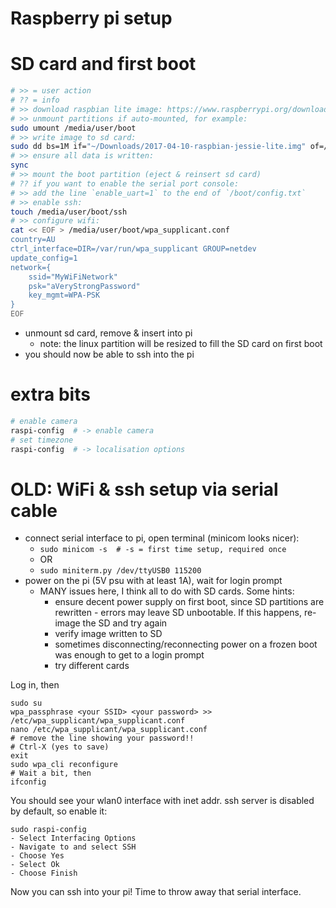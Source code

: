 # Raspberry pi setup

# SD card and first boot

```sh
# >> = user action
# ?? = info
# >> download raspbian lite image: https://www.raspberrypi.org/downloads/raspbian/
# >> unmount partitions if auto-mounted, for example:
sudo umount /media/user/boot
# >> write image to sd card:
sudo dd bs=1M if="~/Downloads/2017-04-10-raspbian-jessie-lite.img" of=/dev/mmcblk0
# >> ensure all data is written:
sync
# >> mount the boot partition (eject & reinsert sd card)
# ?? if you want to enable the serial port console:
# >> add the line `enable_uart=1` to the end of `/boot/config.txt`
# >> enable ssh:
touch /media/user/boot/ssh
# >> configure wifi:
cat << EOF > /media/user/boot/wpa_supplicant.conf
country=AU
ctrl_interface=DIR=/var/run/wpa_supplicant GROUP=netdev
update_config=1
network={
    ssid="MyWiFiNetwork"
    psk="aVeryStrongPassword"
    key_mgmt=WPA-PSK
}
EOF
```

- unmount sd card, remove & insert into pi
    - note: the linux partition will be resized to fill the SD card on first
      boot
- you should now be able to ssh into the pi

# extra bits
```sh
# enable camera
raspi-config  # -> enable camera
# set timezone
raspi-config  # -> localisation options
```

# OLD: WiFi & ssh setup via serial cable

- connect serial interface to pi, open terminal (minicom looks nicer):
    - `sudo minicom -s  # -s = first time setup, required once`
    - OR
    - `sudo miniterm.py /dev/ttyUSB0 115200`
- power on the pi (5V psu with at least 1A), wait for login prompt
    + MANY issues here, I think all to do with SD cards. Some hints:
        * ensure decent power supply on first boot, since SD partitions are
          rewritten - errors may leave SD unbootable. If this happens, re-image the
          SD and try again
        * verify image written to SD
        * sometimes disconnecting/reconnecting power on a frozen boot was enough
          to get to a login prompt
        * try different cards

Log in, then

    sudo su
    wpa_passphrase <your SSID> <your password> >> /etc/wpa_supplicant/wpa_supplicant.conf
    nano /etc/wpa_supplicant/wpa_supplicant.conf
    # remove the line showing your password!!
    # Ctrl-X (yes to save)
    exit
    sudo wpa_cli reconfigure
    # Wait a bit, then
    ifconfig

You should see your wlan0 interface with inet addr. ssh server is disabled by
default, so enable it:

    sudo raspi-config
    - Select Interfacing Options
    - Navigate to and select SSH
    - Choose Yes
    - Select Ok
    - Choose Finish

Now you can ssh into your pi! Time to throw away that serial interface.
